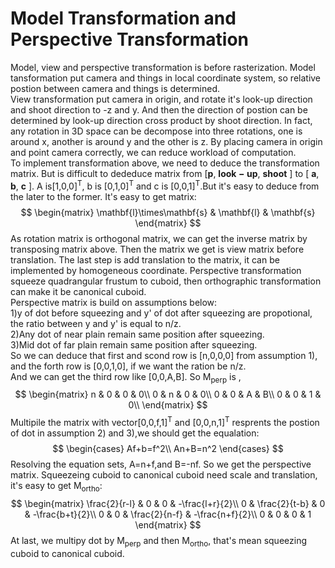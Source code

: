 # Model Transformation and Perspective Transformation
Model, view and perspective transformation is before rasterization.
Model tansformation put camera and things in local coordinate system, so relative postion between camera and things is determined.<br>
View transformation put camera in origin, and rotate it's look-up direction and shoot direction to -z and y. And then the direction of postion can be determined by look-up direction cross product by shoot direction. In fact, any rotation in 3D space can be decompose into three rotations, one is around x, another is around y and the other is z. By placing camera in origin and point camera correctly, we can reduce workload of computation.<br>
To implement transformation above, we need to deduce the transformation matrix. But is difficult to dededuce matrix from \[$\mathbf{p}$, $\mathbf{look-up}$, $\mathbf{shoot}$ \] to \[ $\mathbf{a}$, $\mathbf{b}$, $\mathbf{c}$ \]. A is\[1,0,0\]<sup>T</sup>, b is \[0,1,0\]<sup>T</sup> and c is \[0,0,1\]<sup>T</sup>.But it's easy to deduce from the later to the former. It's easy to get matrix:
$$
\begin{matrix}
    \mathbf{l}\times\mathbf{s} & \mathbf{l} & \mathbf{s}
\end{matrix}
$$
As rotation matrix is orthogonal matrix, we can get the inverse matrix by transposing matrix above. Then the matrix we get is view matrix before translation. The last step is add translation to the matrix, it can be implemented by homogeneous coordinate.
Perspective transformation squeeze quadrangular frustum to cuboid, then orthographic transformation can make it be canonical cuboid.<br>
Perspective matrix is build on assumptions below:<br>
    1)y of dot before squeezing and y' of dot after squeezing are propotional, the ratio between y and y' is equal to n/z.<br>
    2)Any dot of near plain remain same position after squeezing.<br>
    3)Mid dot of far plain remain same position after squeezing.<br>
So we can deduce that first and scond row is \[n,0,0,0\] from assumption 1), and the forth row is \[0,0,1,0\], if we want the ration be n/z.<br>
And we can get the third row like \[0,0,A,B\]. So M<sub>perp</sub> is ,
$$
    \begin{matrix}
    n & 0 & 0 & 0\\
    0 & n & 0 & 0\\
    0 & 0 & A & B\\
    0 & 0 & 1 & 0\\
    \end{matrix}
$$
Multipile the matrix with vector\[0,0,f,1\]<sup>T</sup> and \[0,0,n,1\]<sup>T</sup> resprents the postion of dot in assumption 2) and 3),we should get the equalation:
$$
\begin{cases}
    Af+b=f^2\\
    An+B=n^2
\end{cases}
$$
Resolving the equation sets, A=n+f,and B=-nf. So we get the perspective matrix.
Squeezeing cuboid to canonical cuboid need scale and translation, it's easy to get M<sub>ortho</sub>:
$$
\begin{matrix}
    \frac{2}{r-l} & 0 & 0 & -\frac{l+r}{2}\\
    0 & \frac{2}{t-b} & 0 & -\frac{b+t}{2}\\
    0 & 0 & \frac{2}{n-f} & -\frac{n+f}{2}\\
    0 & 0 & 0 & 1
\end{matrix} 
$$
At last, we multipy dot by M<sub>perp</sub> and then M<sub>ortho</sub>, that's mean squeezing cuboid to canonical cuboid.
